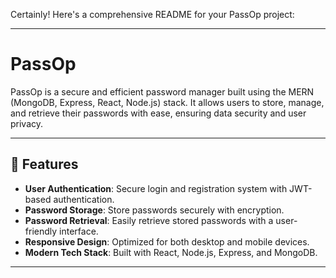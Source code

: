 Certainly! Here's a comprehensive README for your PassOp project:

---

# PassOp

PassOp is a secure and efficient password manager built using the MERN (MongoDB, Express, React, Node.js) stack. It allows users to store, manage, and retrieve their passwords with ease, ensuring data security and user privacy.

---

## 🔧 Features

* **User Authentication**: Secure login and registration system with JWT-based authentication.
* **Password Storage**: Store passwords securely with encryption.
* **Password Retrieval**: Easily retrieve stored passwords with a user-friendly interface.
* **Responsive Design**: Optimized for both desktop and mobile devices.
* **Modern Tech Stack**: Built with React, Node.js, Express, and MongoDB.

---

